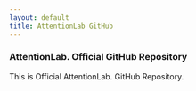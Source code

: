 ```yaml
---
layout: default
title: AttentionLab GitHub
---
```


### AttentionLab. Official GitHub Repository
This is Official AttentionLab. GitHub Repository.
